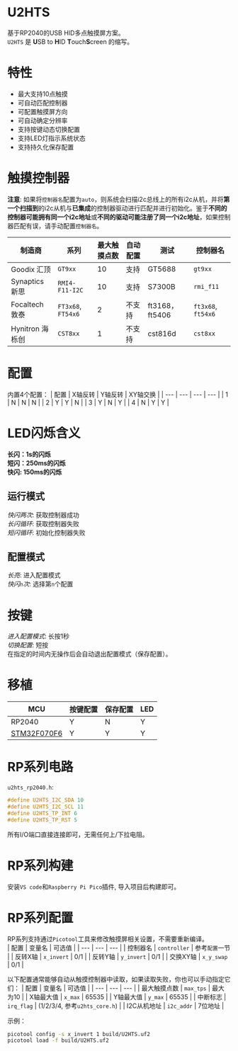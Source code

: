 # U2HTS
基于RP2040的USB HID多点触摸屏方案。  
`U2HTS` 是 **U**SB to **H**ID **T**ouch**S**creen 的缩写。  

# 特性
- 最大支持10点触摸
- 可自动匹配控制器
- 可配置触摸屏方向
- 可自动确定分辨率
- 支持按键动态切换配置
- 支持LED灯指示系统状态
- 支持持久化保存配置

# 触摸控制器
**注意**: 如果将`控制器名`配置为`auto`，则系统会扫描i2c总线上的所有i2c从机，并将**第一个扫描到**的i2c从机与**已集成**的控制器驱动进行匹配并进行初始化。鉴于**不同的控制器可能拥有同一个i2c地址**或**不同的驱动可能注册了同一个i2c地址**，如果控制器匹配有误，请手动配置`控制器名`。    

| 制造商 | 系列 | 最大触摸点数 | 自动配置 | 测试 | 控制器名 |
| --- | --- | --- | --- | --- | --- |
| Goodix 汇顶 | `GT9xx` | 10 | 支持 | GT5688 | `gt9xx` |
| Synaptics 新思 | `RMI4-F11-I2C` | 10 | 支持 | S7300B | `rmi_f11` |
| Focaltech 敦泰 | `FT3x68`, `FT54x6` | 2 | 不支持 | ft3168，ft5406 | `ft3x68`, `ft54x6` |
| Hynitron 海栎创 | `CST8xx` | 1 | 不支持 | cst816d | `cst8xx` |

# 配置
内置4个配置：
| 配置 | X轴反转 | Y轴反转 | XY轴交换 |
| --- | --- | --- | --- |
| 1 | N | N | N |
| 2 | Y | Y | N |
| 3 | Y | N | Y |
| 4 | N | Y | Y |

# LED闪烁含义
**长闪：1s的闪烁**  
**短闪：250ms的闪烁**  
**快闪: 150ms的闪烁**  
## 运行模式
*快闪两次*: 获取控制器成功  
*长闪循环*: 获取控制器失败  
*短闪循环*: 初始化控制器失败  

## 配置模式
*长亮*: 进入配置模式  
*快闪`n`次*: 选择第`n`个配置  

# 按键
*进入配置模式*: 长按1秒  
*切换配置*: 短按  
在指定的时间内无操作后会自动退出配置模式（保存配置）。

# 移植
| MCU | 按键配置 | 保存配置 | LED | 
| --- | --- | --- | --- |
| RP2040 | Y | N | Y |
| [STM32F070F6](https://github.com/CNflysky/U2HTS_F070F6) | Y | Y | Y |

# RP系列电路
`u2hts_rp2040.h`: 
```c
#define U2HTS_I2C_SDA 10
#define U2HTS_I2C_SCL 11
#define U2HTS_TP_INT 6
#define U2HTS_TP_RST 5
```
所有I/O端口直接连接即可，无需任何上/下拉电阻。  

# RP系列构建
安装`VS code`和`Raspberry Pi Pico`插件, 导入项目后构建即可。

# RP系列配置
RP系列支持通过`Picotool`工具来修改触摸屏相关设置，不需要重新编译。  
| 配置 | 变量名 | 可选值 |
| --- | --- | --- |
| 控制器名 | `controller` | 参考`配置`一节 |
| 反转X轴 | `x_invert` | 0/1 |
| 反转Y轴 | `y_invert` | 0/1 |
| 交换XY轴 | `x_y_swap` | 0/1 |

以下配置通常能够自动从触摸控制器中读取，如果读取失败，你也可以手动指定它们：
| 配置 | 变量名 | 可选值 |
| --- | --- | --- |
| 最大触摸点数 | `max_tps` | 最大为10 |
| X轴最大值 | `x_max` | 65535 |
| Y轴最大值 | `y_max` | 65535 |
| 中断标志 | `irq_flag` | (1/2/3/4, 参考`u2hts_core.h`) |
| I2C从机地址 | `i2c_addr` | 7位地址 |

示例：
```bash
picotool config -s x_invert 1 build/U2HTS.uf2
picotool load -f build/U2HTS.uf2
```
